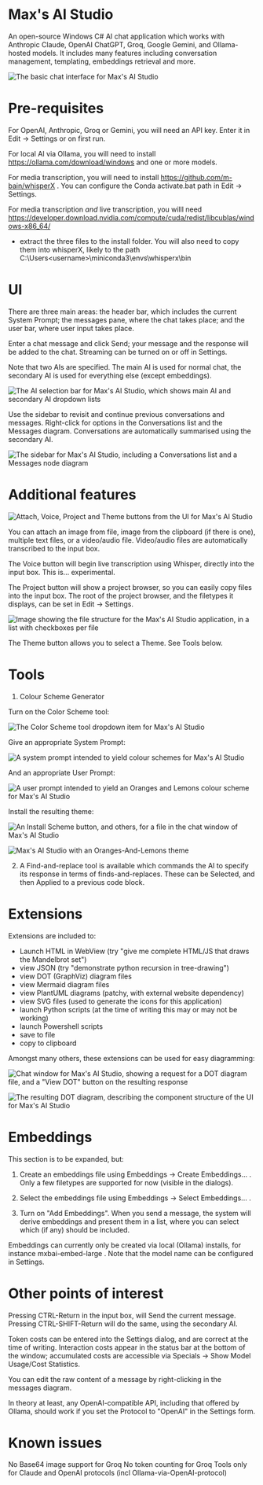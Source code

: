 # Max's AI Studio

An open-source Windows C# AI chat application which works with Anthropic Claude, OpenAI ChatGPT, Groq, Google Gemini, and Ollama-hosted models.  It includes many features including conversation management, templating, embeddings retrieval and more.

![The basic chat interface for Max's AI Studio](./AiTool3/Screenshots/MainUI.png)

# Pre-requisites

For OpenAI, Anthropic, Groq or Gemini, you will need an API key.  Enter it in Edit -> Settings or on first run.

For local AI via Ollama, you will need to install https://ollama.com/download/windows and one or more models.

For media transcription, you will need to install https://github.com/m-bain/whisperX .  You can configure the Conda activate.bat path in Edit -> Settings.

For media transcription *and* live transcription, you willl need https://developer.download.nvidia.com/compute/cuda/redist/libcublas/windows-x86_64/
 - extract the three files to the install folder.  You will also need to copy them into whisperX, likely to the path C:\Users\<username>\miniconda3\envs\whisperx\bin
 
# UI

There are three main areas: the header bar, which includes the current System Prompt; the messages pane, where the chat takes place; and the user bar, where user input takes place.

Enter a chat message and click Send; your message and the response will be added to the chat.  Streaming can be turned on or off in Settings.

Note that two AIs are specified.  The main AI is used for normal chat, the secondary AI is used for everything else (except embeddings).

![The AI selection bar for Max's AI Studio, which shows main AI and secondary AI dropdown lists](./AiTool3/Screenshots/AIChoice.png)

Use the sidebar to revisit and continue previous conversations and messages.  Right-click for options in the Conversations list and the Messages diagram.  Conversations are automatically summarised using the secondary AI.

![The sidebar for Max's AI Studio, including a Conversations list and a Messages node diagram](./AiTool3/Screenshots/Sidebar.png)

# Additional features

![Attach, Voice, Project and Theme buttons from the UI for Max's AI Studio](./AiTool3/Screenshots/AVPT.png)

You can attach an image from file, image from the clipboard (if there is one), multiple text files, or a video/audio file.  Video/audio files are automatically transcribed to the input box.

The Voice button will begin live transcription using Whisper, directly into the input box.  This is... experimental.

The Project button will show a project browser, so you can easily copy files into the input box.  The root of the project browser, and the filetypes it displays, can be set in Edit -> Settings.

![Image showing the file structure for the Max's AI Studio application, in a list with checkboxes per file](./AiTool3/Screenshots/ProjectHelper.png)

The Theme button allows you to select a Theme.  See Tools below.

# Tools

1) Colour Scheme Generator

Turn on the Color Scheme tool:

![The Color Scheme tool dropdown item for Max's AI Studio](./AiTool3/Screenshots/ColorSchemeTool.png)

Give an appropriate System Prompt:

![A system prompt intended to yield colour schemes for Max's AI Studio](./AiTool3/Screenshots/ColorSystemPrompt.png)

And an appropriate User Prompt:

![A user prompt intended to yield an Oranges and Lemons colour scheme for Max's AI Studio](./AiTool3/Screenshots/ColorSchemePrompt.png)

Install the resulting theme:

![An Install Scheme button, and others, for a file in the chat window of Max's AI Studio](./AiTool3/Screenshots/InstallTheme.png)

![Max's AI Studio with an Oranges-And-Lemons theme](./AiTool3/Screenshots/OrangesAndLemons.png)

2) A Find-and-replace tool is available which commands the AI to specify its response in terms of finds-and-replaces.  These can be Selected, and then Applied to a previous code block.

# Extensions

Extensions are included to:
 * Launch HTML in WebView (try "give me complete HTML/JS that draws the Mandelbrot set")
 * view JSON (try "demonstrate python recursion in tree-drawing")
 * view DOT (GraphViz) diagram files
 * view Mermaid diagram files
 * view PlantUML diagrams (patchy, with external website dependency)
 * view SVG files (used to generate the icons for this application)
 * launch Python scripts (at the time of writing this may or may not be working)
 * launch Powershell scripts
 * save to file
 * copy to clipboard
 
 Amongst many others, these extensions can be used for easy diagramming:
 
 ![Chat window for Max's AI Studio, showing a request for a DOT diagram file, and a "View DOT" button on the resulting response](./AiTool3/Screenshots/Diagramming1.png)
 
 ![The resulting DOT diagram, describing the component structure of the UI for Max's AI Studio](./AiTool3/Screenshots/Diagramming2.png)
  
# Embeddings

This section is to be expanded, but:

1) Create an embeddings file using Embeddings -> Create Embeddings... .  Only a few filetypes are supported for now (visible in the dialogs).

2) Select the embeddings file using Embeddings -> Select Embeddings... .

3) Turn on "Add Embeddings".  When you send a message, the system will derive embeddings and present them in a list, where you can select which (if any) should be included.

Embeddings can currently only be created via local (Ollama) installs, for instance mxbai-embed-large .  Note that the model name can be configured in Settings.

# Other points of interest

Pressing CTRL-Return in the input box, will Send the current message.  Pressing CTRL-SHIFT-Return will do the same, using the secondary AI.

Token costs can be entered into the Settings dialog, and are correct at the time of writing.  Interaction costs appear in the status bar at the bottom of the window; accumulated costs are accessible via Specials -> Show Model Usage/Cost Statistics.

You can edit the raw content of a message by right-clicking in the messages diagram.

In theory at least, any OpenAI-compatible API, including that offered by Ollama, should work if you set the Protocol to "OpenAI" in the Settings form.

# Known issues

No Base64 image support for Groq
No token counting for Groq
Tools only for Claude and OpenAI protocols (incl Ollama-via-OpenAI-protocol)